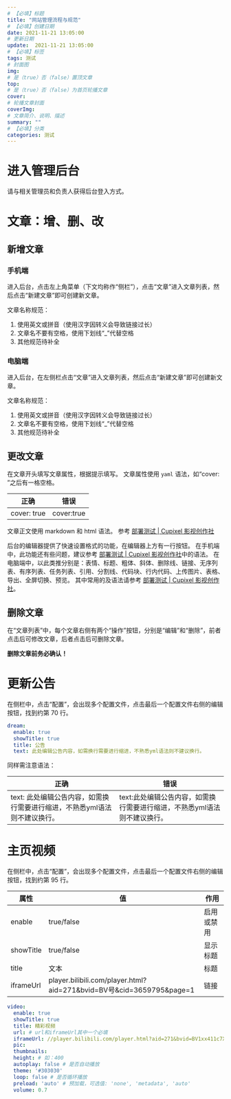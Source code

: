 ```yaml
---
# 【必填】标题
title: "网站管理流程与规范"
# 【必填】创建日期
date: 2021-11-21 13:05:00
# 更新日期
update:  2021-11-21 13:05:00
# 【必填】标签
tags: 测试
# 封面图
img: 
# 是（true）否（false）置顶文章
top:
# 是（true）否（false）为首页轮播文章
cover: 
# 轮播文章封面
coverImg: 
# 文章简介、说明、描述
summary: ""
# 【必填】分类
categories: 测试
---
```


# 进入管理后台

请与相关管理员和负责人获得后台登入方式。

# 文章：增、删、改

## 新增文章

### 手机端

进入后台，点击左上角菜单（下文均称作“侧栏”），点击“文章”进入文章列表，然后点击“新建文章”即可创建新文章。

文章名称规范：

1. 使用英文或拼音（使用汉字因转义会导致链接过长）
2. 文章名不要有空格，使用下划线“_”代替空格
3. 其他规范待补全

### 电脑端

进入后台，在左侧栏点击“文章”进入文章列表，然后点击“新建文章”即可创建新文章。

文章名称规范：

1. 使用英文或拼音（使用汉字因转义会导致链接过长）
2. 文章名不要有空格，使用下划线“_”代替空格
3. 其他规范待补全

## 更改文章

在文章开头填写文章属性，根据提示填写。
文章属性使用 `yaml` 语法，如“cover: ”之后有一格空格。

| 正确 | 错误 |
| --- | --- |
| cover: true | cover:true |

文章正文使用 markdown 和 html 语法。
参考 [部署测试 | Cupixel 影视创作社](https://cupixel.pages.dev/hello-world/)

后台的编辑器提供了快速设置格式的功能，在编辑器上方有一行按钮。
在手机端中，此功能还有些问题，建议参考 [部署测试 | Cupixel 影视创作社](https://cupixel.pages.dev/hello-world/)中的语法。
在电脑端中，以此类推分别是：表情、标题、粗体、斜体、删除线、链接、无序列表、有序列表、任务列表、引用、分割线、代码块、行内代码、上传图片、表格、导出、全屏切换、预览。
其中常用的及语法请参考 [部署测试 | Cupixel 影视创作社](https://cupixel.pages.dev/hello-world/)。

## 删除文章

在“文章列表”中，每个文章右侧有两个“操作”按钮，分别是“编辑”和“删除”，前者点击后可修改文章，后者点击后可删除文章。

**删除文章前务必确认！**

# 更新公告

在侧栏中，点击“配置”，会出现多个配置文件，点击最后一个配置文件右侧的编辑按钮，找到约第 70 行。

```yml themes/hexo-theme-matery/_config.yml
dream:
  enable: true
  showTitle: true
  title: 公告
  text: 此处编辑公告内容，如需换行需要进行缩进，不熟悉yml语法则不建议换行。
```

同样需注意语法：

| 正确 | 错误 |
| --- | --- |
| text: 此处编辑公告内容，如需换行需要进行缩进，不熟悉yml语法则不建议换行。 | text:此处编辑公告内容，如需换行需要进行缩进，不熟悉yml语法则不建议换行。 |

# 主页视频

在侧栏中，点击“配置”，会出现多个配置文件，点击最后一个配置文件右侧的编辑按钮，找到约第 95 行。

| 属性 | 值 | 作用 |
| --- | --- | --- |
| enable | true/false | 启用或禁用 |
| showTitle | true/false | 显示标题 |
| title | 文本 | 标题 |
| iframeUrl | player.bilibili.com/player.html?aid=271&bvid=BV号&cid=3659795&page=1 | 链接 |

```yml themes/hexo-theme-matery/_config.yml
video:
  enable: true
  showTitle: true
  title: 精彩视频
  url: # url和iframeUrl其中一个必填
  iframeUrl: //player.bilibili.com/player.html?aid=271&bvid=BV1xx411c7Xg&cid=3659795&page=1 #在bilibili或者爱奇艺分享时选择iframe，然后填那个url来这里，sample: //player.bilibili.com/player.html?aid=669520137&bvid=BV1oa4y1L7mw&cid=234543483&page=1
  pic:
  thumbnails:
  height: # 如：400
  autoplay: false # 是否自动播放
  theme: '#303030'
  loop: false # 是否循环播放
  preload: 'auto' # 预加载，可选值: 'none', 'metadata', 'auto'
  volume: 0.7
```


